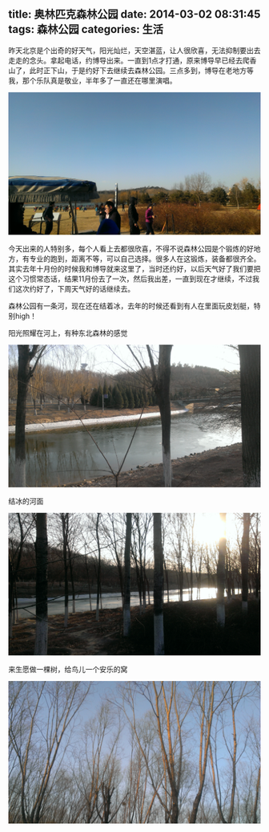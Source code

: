 title: 奥林匹克森林公园
date: 2014-03-02 08:31:45
tags: 森林公园
categories: 生活
---
昨天北京是个出奇的好天气，阳光灿烂，天空湛蓝，让人很欣喜，无法抑制要出去走走的念头。拿起电话，约博导出来。一直到1点才打通，原来博导早已经去爬香山了，此时正下山，于是约好下去继续去森林公园。三点多到，博导在老地方等我，那个乐队真是敬业，半年多了一直还在哪里演唱。

![天真蓝，阳光真好](/picture/foreast-park-1.jpg)

今天出来的人特别多，每个人看上去都很欣喜，不得不说森林公园是个锻炼的好地方，有专业的跑到，距离不等，可以自己选择。很多人在这锻炼，装备都很齐全。其实去年十月份的时候我和博导就来这里了，当时还约好，以后天气好了我们要把这个习惯常态话，结果11月份去了一次，然后我出差，一直到现在才继续，不过我们这次约好了，下周天气好的话继续去。

森林公园有一条河，现在还在结着冰，去年的时候还看到有人在里面玩皮划艇，特别high！

阳光照耀在河上，有种东北森林的感觉

![](/picture/foreast-park-2.jpg)


结冰的河面

![](/picture/foreast-park-3.jpg)

来生愿做一棵树，给鸟儿一个安乐的窝

![](/picture/foreast-park-4.jpg)
